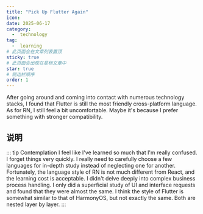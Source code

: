 ```yaml
---
title: "Pick Up Flutter Again"
icon: 
date: 2025-06-17
category:
  -  technology
tag:
  -  learning
# 此页面会在文章列表置顶
sticky: true
# 此页面会出现在星标文章中
star: true
# 侧边栏顺序
order: 1
---
```


After going around and coming into contact with numerous technology stacks, I found that Flutter is still the most friendly cross-platform language. As for RN, I still feel a bit uncomfortable. Maybe it's because I prefer something with stronger compatibility.


<!-- more -->


## 说明
::: tip Contemplation
I feel like I've learned so much that I'm really confused. I forget things very quickly. I really need to carefully choose a few languages for in-depth study instead of neglecting one for another. Fortunately, the language style of RN is not much different from React, and the learning cost is acceptable. I didn't delve deeply into complex business process handling. I only did a superficial study of UI and interface requests and found that they were almost the same. I think the style of Flutter is somewhat similar to that of HarmonyOS, but not exactly the same. Both are nested layer by layer.
:::

